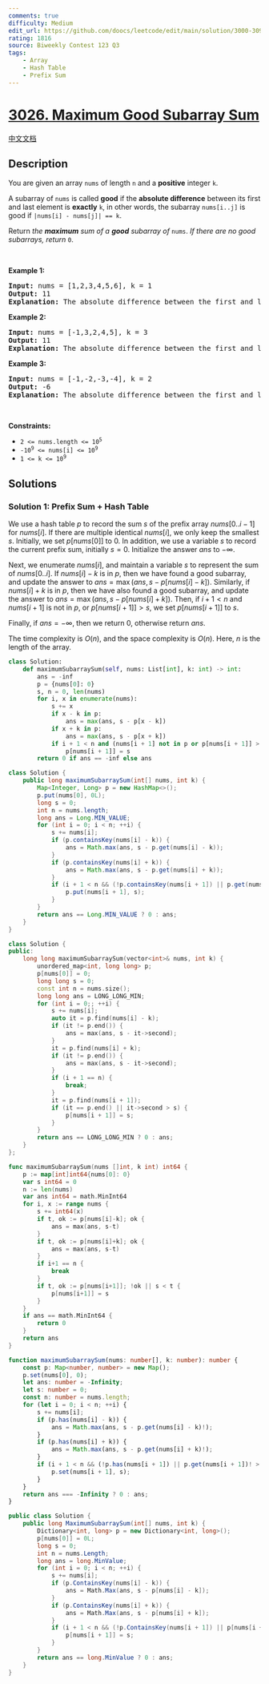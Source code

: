 ```yaml
---
comments: true
difficulty: Medium
edit_url: https://github.com/doocs/leetcode/edit/main/solution/3000-3099/3026.Maximum%20Good%20Subarray%20Sum/README_EN.md
rating: 1816
source: Biweekly Contest 123 Q3
tags:
    - Array
    - Hash Table
    - Prefix Sum
---
```


<!-- problem:start -->

# [3026. Maximum Good Subarray Sum](https://leetcode.com/problems/maximum-good-subarray-sum)

[中文文档](/solution/3000-3099/3026.Maximum%20Good%20Subarray%20Sum/README.md)

## Description

<p>You are given an array <code>nums</code> of length <code>n</code> and a <strong>positive</strong> integer <code>k</code>.</p>

<p>A <span data-keyword="subarray-nonempty">subarray</span> of <code>nums</code> is called <strong>good</strong> if the <strong>absolute difference</strong> between its first and last element is <strong>exactly</strong> <code>k</code>, in other words, the subarray <code>nums[i..j]</code> is good if <code>|nums[i] - nums[j]| == k</code>.</p>

<p>Return <em>the <strong>maximum</strong> sum of a <strong>good</strong> subarray of </em><code>nums</code>. <em>If there are no good subarrays</em><em>, return </em><code>0</code>.</p>

<p>&nbsp;</p>
<p><strong class="example">Example 1:</strong></p>

<pre>
<strong>Input:</strong> nums = [1,2,3,4,5,6], k = 1
<strong>Output:</strong> 11
<strong>Explanation:</strong> The absolute difference between the first and last element<!-- notionvc: 2a6d66c9-0149-4294-b267-8be9fe252de9 --> must be 1 for a good subarray. All the good subarrays are: [1,2], [2,3], [3,4], [4,5], and [5,6]. The maximum subarray sum is 11 for the subarray [5,6].
</pre>

<p><strong class="example">Example 2:</strong></p>

<pre>
<strong>Input:</strong> nums = [-1,3,2,4,5], k = 3
<strong>Output:</strong> 11
<strong>Explanation:</strong> The absolute difference between the first and last element<!-- notionvc: 2a6d66c9-0149-4294-b267-8be9fe252de9 --> must be 3 for a good subarray. All the good subarrays are: [-1,3,2], and [2,4,5]. The maximum subarray sum is 11 for the subarray [2,4,5].
</pre>

<p><strong class="example">Example 3:</strong></p>

<pre>
<strong>Input:</strong> nums = [-1,-2,-3,-4], k = 2
<strong>Output:</strong> -6
<strong>Explanation:</strong> The absolute difference between the first and last element<!-- notionvc: 2a6d66c9-0149-4294-b267-8be9fe252de9 --> must be 2 for a good subarray. All the good subarrays are: [-1,-2,-3], and [-2,-3,-4]. The maximum subarray sum is -6 for the subarray [-1,-2,-3].
</pre>

<p>&nbsp;</p>
<p><strong>Constraints:</strong></p>

<ul>
	<li><code>2 &lt;= nums.length &lt;= 10<sup>5</sup></code></li>
	<li><code>-10<sup>9</sup> &lt;= nums[i] &lt;= 10<sup>9</sup></code></li>
	<li><code>1 &lt;= k &lt;= 10<sup>9</sup></code></li>
</ul>

## Solutions

<!-- solution:start -->

### Solution 1: Prefix Sum + Hash Table

We use a hash table $p$ to record the sum $s$ of the prefix array $nums[0..i-1]$ for $nums[i]$. If there are multiple identical $nums[i]$, we only keep the smallest $s$. Initially, we set $p[nums[0]]$ to $0$. In addition, we use a variable $s$ to record the current prefix sum, initially $s = 0$. Initialize the answer $ans$ to $-\infty$.

Next, we enumerate $nums[i]$, and maintain a variable $s$ to represent the sum of $nums[0..i]$. If $nums[i] - k$ is in $p$, then we have found a good subarray, and update the answer to $ans = \max(ans, s - p[nums[i] - k])$. Similarly, if $nums[i] + k$ is in $p$, then we have also found a good subarray, and update the answer to $ans = \max(ans, s - p[nums[i] + k])$. Then, if $i + 1 \lt n$ and $nums[i + 1]$ is not in $p$, or $p[nums[i + 1]] \gt s$, we set $p[nums[i + 1]]$ to $s$.

Finally, if $ans = -\infty$, then we return $0$, otherwise return $ans$.

The time complexity is $O(n)$, and the space complexity is $O(n)$. Here, $n$ is the length of the array.

<!-- tabs:start -->

```python
class Solution:
    def maximumSubarraySum(self, nums: List[int], k: int) -> int:
        ans = -inf
        p = {nums[0]: 0}
        s, n = 0, len(nums)
        for i, x in enumerate(nums):
            s += x
            if x - k in p:
                ans = max(ans, s - p[x - k])
            if x + k in p:
                ans = max(ans, s - p[x + k])
            if i + 1 < n and (nums[i + 1] not in p or p[nums[i + 1]] > s):
                p[nums[i + 1]] = s
        return 0 if ans == -inf else ans
```

```java
class Solution {
    public long maximumSubarraySum(int[] nums, int k) {
        Map<Integer, Long> p = new HashMap<>();
        p.put(nums[0], 0L);
        long s = 0;
        int n = nums.length;
        long ans = Long.MIN_VALUE;
        for (int i = 0; i < n; ++i) {
            s += nums[i];
            if (p.containsKey(nums[i] - k)) {
                ans = Math.max(ans, s - p.get(nums[i] - k));
            }
            if (p.containsKey(nums[i] + k)) {
                ans = Math.max(ans, s - p.get(nums[i] + k));
            }
            if (i + 1 < n && (!p.containsKey(nums[i + 1]) || p.get(nums[i + 1]) > s)) {
                p.put(nums[i + 1], s);
            }
        }
        return ans == Long.MIN_VALUE ? 0 : ans;
    }
}
```

```cpp
class Solution {
public:
    long long maximumSubarraySum(vector<int>& nums, int k) {
        unordered_map<int, long long> p;
        p[nums[0]] = 0;
        long long s = 0;
        const int n = nums.size();
        long long ans = LONG_LONG_MIN;
        for (int i = 0;; ++i) {
            s += nums[i];
            auto it = p.find(nums[i] - k);
            if (it != p.end()) {
                ans = max(ans, s - it->second);
            }
            it = p.find(nums[i] + k);
            if (it != p.end()) {
                ans = max(ans, s - it->second);
            }
            if (i + 1 == n) {
                break;
            }
            it = p.find(nums[i + 1]);
            if (it == p.end() || it->second > s) {
                p[nums[i + 1]] = s;
            }
        }
        return ans == LONG_LONG_MIN ? 0 : ans;
    }
};
```

```go
func maximumSubarraySum(nums []int, k int) int64 {
	p := map[int]int64{nums[0]: 0}
	var s int64 = 0
	n := len(nums)
	var ans int64 = math.MinInt64
	for i, x := range nums {
		s += int64(x)
		if t, ok := p[nums[i]-k]; ok {
			ans = max(ans, s-t)
		}
		if t, ok := p[nums[i]+k]; ok {
			ans = max(ans, s-t)
		}
		if i+1 == n {
			break
		}
		if t, ok := p[nums[i+1]]; !ok || s < t {
			p[nums[i+1]] = s
		}
	}
	if ans == math.MinInt64 {
		return 0
	}
	return ans
}
```

```ts
function maximumSubarraySum(nums: number[], k: number): number {
    const p: Map<number, number> = new Map();
    p.set(nums[0], 0);
    let ans: number = -Infinity;
    let s: number = 0;
    const n: number = nums.length;
    for (let i = 0; i < n; ++i) {
        s += nums[i];
        if (p.has(nums[i] - k)) {
            ans = Math.max(ans, s - p.get(nums[i] - k)!);
        }
        if (p.has(nums[i] + k)) {
            ans = Math.max(ans, s - p.get(nums[i] + k)!);
        }
        if (i + 1 < n && (!p.has(nums[i + 1]) || p.get(nums[i + 1])! > s)) {
            p.set(nums[i + 1], s);
        }
    }
    return ans === -Infinity ? 0 : ans;
}
```

```cs
public class Solution {
    public long MaximumSubarraySum(int[] nums, int k) {
        Dictionary<int, long> p = new Dictionary<int, long>();
        p[nums[0]] = 0L;
        long s = 0;
        int n = nums.Length;
        long ans = long.MinValue;
        for (int i = 0; i < n; ++i) {
            s += nums[i];
            if (p.ContainsKey(nums[i] - k)) {
                ans = Math.Max(ans, s - p[nums[i] - k]);
            }
            if (p.ContainsKey(nums[i] + k)) {
                ans = Math.Max(ans, s - p[nums[i] + k]);
            }
            if (i + 1 < n && (!p.ContainsKey(nums[i + 1]) || p[nums[i + 1]] > s)) {
                p[nums[i + 1]] = s;
            }
        }
        return ans == long.MinValue ? 0 : ans;
    }
}
```

<!-- tabs:end -->

<!-- solution:end -->

<!-- problem:end -->

